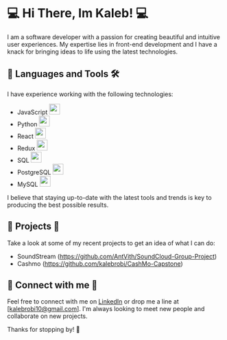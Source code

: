 # 💻 Hi There, Im Kaleb! 💻

I am a software developer with a passion for creating beautiful and intuitive user experiences. My expertise lies in front-end development and I have a knack for bringing ideas to life using the latest technologies.

## 🔧 Languages and Tools 🛠️

I have experience working with the following technologies:

- JavaScript  <img src="https://img.icons8.com/color/48/000000/javascript.png" width="25"/>
- Python  <img src="https://img.icons8.com/color/48/000000/python.png" width="25"/>
- React  <img src="https://img.icons8.com/color/48/000000/react-native.png" width="25"/>
- Redux  <img src="https://img.icons8.com/color/48/000000/redux.png" width="25"/>
- SQL  <img src="https://img.icons8.com/color/48/000000/sql.png" width="25"/>
- PostgreSQL  <img src="https://img.icons8.com/color/48/000000/postgresql.png" width="25"/>
- MySQL  <img src="https://img.icons8.com/color/48/000000/mysql-logo.png" width="25"/>

I believe that staying up-to-date with the latest tools and trends is key to producing the best possible results.

## 🚀 Projects 🚀

Take a look at some of my recent projects to get an idea of what I can do:

- SoundStream (https://github.com/AntVith/SoundCloud-Group-Project)
- Cashmo (https://github.com/kalebrobi/CashMo-Capstone)


## 🤝 Connect with me 🤝

Feel free to connect with me on [LinkedIn](https://www.linkedin.com/in/kaleb-robi-a5abb0124/) or drop me a line at [kalebrobi10@gmail.com]. I'm always looking to meet new people and collaborate on new projects.

Thanks for stopping by! 🙌
 
 

<!--
**kalebrobi/kalebrobi** is a ✨ _special_ ✨ repository because its `README.md` (this file) appears on your GitHub profile.

Here are some ideas to get you started:

- 🔭 I’m currently working on Cashmo a clone of the popular app Venmo 
- 🌱 I’m currently learning ...
- 👯 I’m looking to collaborate on ...
- 🤔 I’m looking for help with ...
- 💬 Ask me about ...
- 📫 How to reach me: ...
- 😄 Pronouns: ...
- ⚡ Fun fact: ...
-->
